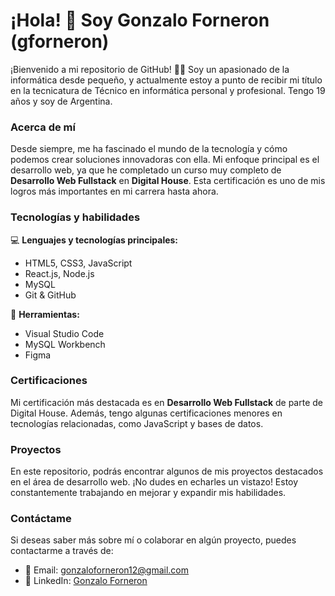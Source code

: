 # ¡Hola! 👋 Soy Gonzalo Forneron (gforneron)

¡Bienvenido a mi repositorio de GitHub! 👨‍💻 Soy un apasionado de la informática desde pequeño, y actualmente estoy a punto de recibir mi título en la tecnicatura de Técnico en informática personal y profesional. Tengo 19 años y soy de Argentina.

### Acerca de mí

Desde siempre, me ha fascinado el mundo de la tecnología y cómo podemos crear soluciones innovadoras con ella. Mi enfoque principal es el desarrollo web, ya que he completado un curso muy completo de **Desarrollo Web Fullstack** en **Digital House**. Esta certificación es uno de mis logros más importantes en mi carrera hasta ahora.

### Tecnologías y habilidades

💻 **Lenguajes y tecnologías principales:**
- HTML5, CSS3, JavaScript
- React.js, Node.js
- MySQL
- Git & GitHub

🔧 **Herramientas:**
- Visual Studio Code
- MySQL Workbench
- Figma 

### Certificaciones

Mi certificación más destacada es en **Desarrollo Web Fullstack** de parte de Digital House. Además, tengo algunas certificaciones menores en tecnologías relacionadas, como JavaScript y bases de datos.

### Proyectos

En este repositorio, podrás encontrar algunos de mis proyectos destacados en el área de desarrollo web. ¡No dudes en echarles un vistazo! Estoy constantemente trabajando en mejorar y expandir mis habilidades.

### Contáctame

Si deseas saber más sobre mí o colaborar en algún proyecto, puedes contactarme a través de:

- 📧 Email: gonzaloforneron12@gmail.com
- 💼 LinkedIn: [Gonzalo Forneron](https://www.linkedin.com/in/gonzalo-forneron-8056a0267/)

